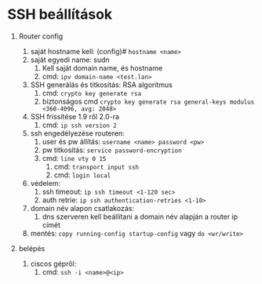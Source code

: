 # SSH beállítások
1) Router config
   1) saját hostname kell: (config)# `hostname <name>`
   2) saját egyedi name: sudn
      1) Kell saját domain name, és hostname
      2) cmd: `ipv domain-name <test.lan>`
   3) SSH generálás és titkosítás: RSA algoritmus
      1) cmd: `crypto key generate rsa`
      2) biztonságos cmd `crypto key generate rsa general-keys modulus <360-4096, avg: 2048>`
   4) SSH frissítése 1.9 ről 2.0-ra
      1) cmd: `ip ssh version 2`
   5) ssh engedélyezése routeren:
      1) user és pw állítás: `username <name> password <pw>`
      2) pw titkosítás: `service password-encryption`
      3) cmd: `line vty 0 15`
         1) cmd: `transport input ssh`
         2) cmd: `login local`
   6) védelem:
      1) ssh timeout: `ip ssh timeout <1-120 sec>`
      2) auth retrie: `ip ssh authentication-retries <1-10>`
   7) domain név alapon csatlakozás: 
      1) dns szerveren kell beállítani a domain név alapján a router ip címét
   8) mentés: `copy running-config startup-config` vagy `do <wr/write>`

2) belépés
   1) ciscos gépről:
      1) cmd: `ssh -i <name>@<ip>`